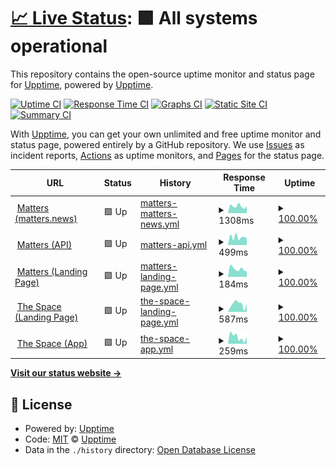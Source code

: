 # [📈 Live Status](https://status.matters.news/): <!--live status--> **🟩 All systems operational**

This repository contains the open-source uptime monitor and status page for [Upptime](https://upptime.js.org), powered by [Upptime](https://github.com/upptime/upptime).

[![Uptime CI](https://github.com/thematters/uptime/workflows/Uptime%20CI/badge.svg)](https://github.com/thematters/uptime/actions?query=workflow%3A%22Uptime+CI%22)
[![Response Time CI](https://github.com/thematters/uptime/workflows/Response%20Time%20CI/badge.svg)](https://github.com/thematters/uptime/actions?query=workflow%3A%22Response+Time+CI%22)
[![Graphs CI](https://github.com/thematters/uptime/workflows/Graphs%20CI/badge.svg)](https://github.com/thematters/uptime/actions?query=workflow%3A%22Graphs+CI%22)
[![Static Site CI](https://github.com/thematters/uptime/workflows/Static%20Site%20CI/badge.svg)](https://github.com/thematters/uptime/actions?query=workflow%3A%22Static+Site+CI%22)
[![Summary CI](https://github.com/thematters/uptime/workflows/Summary%20CI/badge.svg)](https://github.com/thematters/uptime/actions?query=workflow%3A%22Summary+CI%22)

With [Upptime](https://upptime.js.org), you can get your own unlimited and free uptime monitor and status page, powered entirely by a GitHub repository. We use [Issues](https://github.com/upptime/upptime/issues) as incident reports, [Actions](https://github.com/thematters/uptime/actions) as uptime monitors, and [Pages](https://upptime.github.io/upptime) for the status page.

<!--start: status pages-->
<!-- This summary is generated by Upptime (https://github.com/upptime/upptime) -->
<!-- Do not edit this manually, your changes will be overwritten -->
<!-- prettier-ignore -->
| URL | Status | History | Response Time | Uptime |
| --- | ------ | ------- | ------------- | ------ |
| <img alt="" src="https://icons.duckduckgo.com/ip3/matters.news.ico" height="13"> [Matters (matters.news)](https://matters.news/?utm_source=uptime) | 🟩 Up | [matters-matters-news.yml](https://github.com/thematters/uptime/commits/HEAD/history/matters-matters-news.yml) | <details><summary><img alt="Response time graph" src="./graphs/matters-matters-news/response-time-week.png" height="20"> 1308ms</summary><br><a href="https://status.matters.news/history/matters-matters-news"><img alt="Response time 1529" src="https://img.shields.io/endpoint?url=https%3A%2F%2Fraw.githubusercontent.com%2Fthematters%2Fuptime%2FHEAD%2Fapi%2Fmatters-matters-news%2Fresponse-time.json"></a><br><a href="https://status.matters.news/history/matters-matters-news"><img alt="24-hour response time 1379" src="https://img.shields.io/endpoint?url=https%3A%2F%2Fraw.githubusercontent.com%2Fthematters%2Fuptime%2FHEAD%2Fapi%2Fmatters-matters-news%2Fresponse-time-day.json"></a><br><a href="https://status.matters.news/history/matters-matters-news"><img alt="7-day response time 1308" src="https://img.shields.io/endpoint?url=https%3A%2F%2Fraw.githubusercontent.com%2Fthematters%2Fuptime%2FHEAD%2Fapi%2Fmatters-matters-news%2Fresponse-time-week.json"></a><br><a href="https://status.matters.news/history/matters-matters-news"><img alt="30-day response time 1345" src="https://img.shields.io/endpoint?url=https%3A%2F%2Fraw.githubusercontent.com%2Fthematters%2Fuptime%2FHEAD%2Fapi%2Fmatters-matters-news%2Fresponse-time-month.json"></a><br><a href="https://status.matters.news/history/matters-matters-news"><img alt="1-year response time 1529" src="https://img.shields.io/endpoint?url=https%3A%2F%2Fraw.githubusercontent.com%2Fthematters%2Fuptime%2FHEAD%2Fapi%2Fmatters-matters-news%2Fresponse-time-year.json"></a></details> | <details><summary><a href="https://status.matters.news/history/matters-matters-news">100.00%</a></summary><a href="https://status.matters.news/history/matters-matters-news"><img alt="All-time uptime 98.09%" src="https://img.shields.io/endpoint?url=https%3A%2F%2Fraw.githubusercontent.com%2Fthematters%2Fuptime%2FHEAD%2Fapi%2Fmatters-matters-news%2Fuptime.json"></a><br><a href="https://status.matters.news/history/matters-matters-news"><img alt="24-hour uptime 100.00%" src="https://img.shields.io/endpoint?url=https%3A%2F%2Fraw.githubusercontent.com%2Fthematters%2Fuptime%2FHEAD%2Fapi%2Fmatters-matters-news%2Fuptime-day.json"></a><br><a href="https://status.matters.news/history/matters-matters-news"><img alt="7-day uptime 100.00%" src="https://img.shields.io/endpoint?url=https%3A%2F%2Fraw.githubusercontent.com%2Fthematters%2Fuptime%2FHEAD%2Fapi%2Fmatters-matters-news%2Fuptime-week.json"></a><br><a href="https://status.matters.news/history/matters-matters-news"><img alt="30-day uptime 99.96%" src="https://img.shields.io/endpoint?url=https%3A%2F%2Fraw.githubusercontent.com%2Fthematters%2Fuptime%2FHEAD%2Fapi%2Fmatters-matters-news%2Fuptime-month.json"></a><br><a href="https://status.matters.news/history/matters-matters-news"><img alt="1-year uptime 98.09%" src="https://img.shields.io/endpoint?url=https%3A%2F%2Fraw.githubusercontent.com%2Fthematters%2Fuptime%2FHEAD%2Fapi%2Fmatters-matters-news%2Fuptime-year.json"></a></details>
| <img alt="" src="https://icons.duckduckgo.com/ip3/server.matters.news.ico" height="13"> [Matters (API)](https://server.matters.news/playground) | 🟩 Up | [matters-api.yml](https://github.com/thematters/uptime/commits/HEAD/history/matters-api.yml) | <details><summary><img alt="Response time graph" src="./graphs/matters-api/response-time-week.png" height="20"> 499ms</summary><br><a href="https://status.matters.news/history/matters-api"><img alt="Response time 558" src="https://img.shields.io/endpoint?url=https%3A%2F%2Fraw.githubusercontent.com%2Fthematters%2Fuptime%2FHEAD%2Fapi%2Fmatters-api%2Fresponse-time.json"></a><br><a href="https://status.matters.news/history/matters-api"><img alt="24-hour response time 410" src="https://img.shields.io/endpoint?url=https%3A%2F%2Fraw.githubusercontent.com%2Fthematters%2Fuptime%2FHEAD%2Fapi%2Fmatters-api%2Fresponse-time-day.json"></a><br><a href="https://status.matters.news/history/matters-api"><img alt="7-day response time 499" src="https://img.shields.io/endpoint?url=https%3A%2F%2Fraw.githubusercontent.com%2Fthematters%2Fuptime%2FHEAD%2Fapi%2Fmatters-api%2Fresponse-time-week.json"></a><br><a href="https://status.matters.news/history/matters-api"><img alt="30-day response time 436" src="https://img.shields.io/endpoint?url=https%3A%2F%2Fraw.githubusercontent.com%2Fthematters%2Fuptime%2FHEAD%2Fapi%2Fmatters-api%2Fresponse-time-month.json"></a><br><a href="https://status.matters.news/history/matters-api"><img alt="1-year response time 558" src="https://img.shields.io/endpoint?url=https%3A%2F%2Fraw.githubusercontent.com%2Fthematters%2Fuptime%2FHEAD%2Fapi%2Fmatters-api%2Fresponse-time-year.json"></a></details> | <details><summary><a href="https://status.matters.news/history/matters-api">100.00%</a></summary><a href="https://status.matters.news/history/matters-api"><img alt="All-time uptime 99.92%" src="https://img.shields.io/endpoint?url=https%3A%2F%2Fraw.githubusercontent.com%2Fthematters%2Fuptime%2FHEAD%2Fapi%2Fmatters-api%2Fuptime.json"></a><br><a href="https://status.matters.news/history/matters-api"><img alt="24-hour uptime 100.00%" src="https://img.shields.io/endpoint?url=https%3A%2F%2Fraw.githubusercontent.com%2Fthematters%2Fuptime%2FHEAD%2Fapi%2Fmatters-api%2Fuptime-day.json"></a><br><a href="https://status.matters.news/history/matters-api"><img alt="7-day uptime 100.00%" src="https://img.shields.io/endpoint?url=https%3A%2F%2Fraw.githubusercontent.com%2Fthematters%2Fuptime%2FHEAD%2Fapi%2Fmatters-api%2Fuptime-week.json"></a><br><a href="https://status.matters.news/history/matters-api"><img alt="30-day uptime 100.00%" src="https://img.shields.io/endpoint?url=https%3A%2F%2Fraw.githubusercontent.com%2Fthematters%2Fuptime%2FHEAD%2Fapi%2Fmatters-api%2Fuptime-month.json"></a><br><a href="https://status.matters.news/history/matters-api"><img alt="1-year uptime 99.92%" src="https://img.shields.io/endpoint?url=https%3A%2F%2Fraw.githubusercontent.com%2Fthematters%2Fuptime%2FHEAD%2Fapi%2Fmatters-api%2Fuptime-year.json"></a></details>
| <img alt="" src="https://icons.duckduckgo.com/ip3/matters-lab.io.ico" height="13"> [Matters (Landing Page)](http://matters-lab.io/) | 🟩 Up | [matters-landing-page.yml](https://github.com/thematters/uptime/commits/HEAD/history/matters-landing-page.yml) | <details><summary><img alt="Response time graph" src="./graphs/matters-landing-page/response-time-week.png" height="20"> 184ms</summary><br><a href="https://status.matters.news/history/matters-landing-page"><img alt="Response time 205" src="https://img.shields.io/endpoint?url=https%3A%2F%2Fraw.githubusercontent.com%2Fthematters%2Fuptime%2FHEAD%2Fapi%2Fmatters-landing-page%2Fresponse-time.json"></a><br><a href="https://status.matters.news/history/matters-landing-page"><img alt="24-hour response time 289" src="https://img.shields.io/endpoint?url=https%3A%2F%2Fraw.githubusercontent.com%2Fthematters%2Fuptime%2FHEAD%2Fapi%2Fmatters-landing-page%2Fresponse-time-day.json"></a><br><a href="https://status.matters.news/history/matters-landing-page"><img alt="7-day response time 184" src="https://img.shields.io/endpoint?url=https%3A%2F%2Fraw.githubusercontent.com%2Fthematters%2Fuptime%2FHEAD%2Fapi%2Fmatters-landing-page%2Fresponse-time-week.json"></a><br><a href="https://status.matters.news/history/matters-landing-page"><img alt="30-day response time 188" src="https://img.shields.io/endpoint?url=https%3A%2F%2Fraw.githubusercontent.com%2Fthematters%2Fuptime%2FHEAD%2Fapi%2Fmatters-landing-page%2Fresponse-time-month.json"></a><br><a href="https://status.matters.news/history/matters-landing-page"><img alt="1-year response time 205" src="https://img.shields.io/endpoint?url=https%3A%2F%2Fraw.githubusercontent.com%2Fthematters%2Fuptime%2FHEAD%2Fapi%2Fmatters-landing-page%2Fresponse-time-year.json"></a></details> | <details><summary><a href="https://status.matters.news/history/matters-landing-page">100.00%</a></summary><a href="https://status.matters.news/history/matters-landing-page"><img alt="All-time uptime 99.99%" src="https://img.shields.io/endpoint?url=https%3A%2F%2Fraw.githubusercontent.com%2Fthematters%2Fuptime%2FHEAD%2Fapi%2Fmatters-landing-page%2Fuptime.json"></a><br><a href="https://status.matters.news/history/matters-landing-page"><img alt="24-hour uptime 100.00%" src="https://img.shields.io/endpoint?url=https%3A%2F%2Fraw.githubusercontent.com%2Fthematters%2Fuptime%2FHEAD%2Fapi%2Fmatters-landing-page%2Fuptime-day.json"></a><br><a href="https://status.matters.news/history/matters-landing-page"><img alt="7-day uptime 100.00%" src="https://img.shields.io/endpoint?url=https%3A%2F%2Fraw.githubusercontent.com%2Fthematters%2Fuptime%2FHEAD%2Fapi%2Fmatters-landing-page%2Fuptime-week.json"></a><br><a href="https://status.matters.news/history/matters-landing-page"><img alt="30-day uptime 100.00%" src="https://img.shields.io/endpoint?url=https%3A%2F%2Fraw.githubusercontent.com%2Fthematters%2Fuptime%2FHEAD%2Fapi%2Fmatters-landing-page%2Fuptime-month.json"></a><br><a href="https://status.matters.news/history/matters-landing-page"><img alt="1-year uptime 99.99%" src="https://img.shields.io/endpoint?url=https%3A%2F%2Fraw.githubusercontent.com%2Fthematters%2Fuptime%2FHEAD%2Fapi%2Fmatters-landing-page%2Fuptime-year.json"></a></details>
| <img alt="" src="https://icons.duckduckgo.com/ip3/www.thespace.game.ico" height="13"> [The Space (Landing Page)](https://www.thespace.game/) | 🟩 Up | [the-space-landing-page.yml](https://github.com/thematters/uptime/commits/HEAD/history/the-space-landing-page.yml) | <details><summary><img alt="Response time graph" src="./graphs/the-space-landing-page/response-time-week.png" height="20"> 587ms</summary><br><a href="https://status.matters.news/history/the-space-landing-page"><img alt="Response time 572" src="https://img.shields.io/endpoint?url=https%3A%2F%2Fraw.githubusercontent.com%2Fthematters%2Fuptime%2FHEAD%2Fapi%2Fthe-space-landing-page%2Fresponse-time.json"></a><br><a href="https://status.matters.news/history/the-space-landing-page"><img alt="24-hour response time 718" src="https://img.shields.io/endpoint?url=https%3A%2F%2Fraw.githubusercontent.com%2Fthematters%2Fuptime%2FHEAD%2Fapi%2Fthe-space-landing-page%2Fresponse-time-day.json"></a><br><a href="https://status.matters.news/history/the-space-landing-page"><img alt="7-day response time 587" src="https://img.shields.io/endpoint?url=https%3A%2F%2Fraw.githubusercontent.com%2Fthematters%2Fuptime%2FHEAD%2Fapi%2Fthe-space-landing-page%2Fresponse-time-week.json"></a><br><a href="https://status.matters.news/history/the-space-landing-page"><img alt="30-day response time 553" src="https://img.shields.io/endpoint?url=https%3A%2F%2Fraw.githubusercontent.com%2Fthematters%2Fuptime%2FHEAD%2Fapi%2Fthe-space-landing-page%2Fresponse-time-month.json"></a><br><a href="https://status.matters.news/history/the-space-landing-page"><img alt="1-year response time 572" src="https://img.shields.io/endpoint?url=https%3A%2F%2Fraw.githubusercontent.com%2Fthematters%2Fuptime%2FHEAD%2Fapi%2Fthe-space-landing-page%2Fresponse-time-year.json"></a></details> | <details><summary><a href="https://status.matters.news/history/the-space-landing-page">100.00%</a></summary><a href="https://status.matters.news/history/the-space-landing-page"><img alt="All-time uptime 99.97%" src="https://img.shields.io/endpoint?url=https%3A%2F%2Fraw.githubusercontent.com%2Fthematters%2Fuptime%2FHEAD%2Fapi%2Fthe-space-landing-page%2Fuptime.json"></a><br><a href="https://status.matters.news/history/the-space-landing-page"><img alt="24-hour uptime 100.00%" src="https://img.shields.io/endpoint?url=https%3A%2F%2Fraw.githubusercontent.com%2Fthematters%2Fuptime%2FHEAD%2Fapi%2Fthe-space-landing-page%2Fuptime-day.json"></a><br><a href="https://status.matters.news/history/the-space-landing-page"><img alt="7-day uptime 100.00%" src="https://img.shields.io/endpoint?url=https%3A%2F%2Fraw.githubusercontent.com%2Fthematters%2Fuptime%2FHEAD%2Fapi%2Fthe-space-landing-page%2Fuptime-week.json"></a><br><a href="https://status.matters.news/history/the-space-landing-page"><img alt="30-day uptime 100.00%" src="https://img.shields.io/endpoint?url=https%3A%2F%2Fraw.githubusercontent.com%2Fthematters%2Fuptime%2FHEAD%2Fapi%2Fthe-space-landing-page%2Fuptime-month.json"></a><br><a href="https://status.matters.news/history/the-space-landing-page"><img alt="1-year uptime 99.97%" src="https://img.shields.io/endpoint?url=https%3A%2F%2Fraw.githubusercontent.com%2Fthematters%2Fuptime%2FHEAD%2Fapi%2Fthe-space-landing-page%2Fuptime-year.json"></a></details>
| <img alt="" src="https://icons.duckduckgo.com/ip3/app.thespace.game.ico" height="13"> [The Space (App)](https://app.thespace.game/) | 🟩 Up | [the-space-app.yml](https://github.com/thematters/uptime/commits/HEAD/history/the-space-app.yml) | <details><summary><img alt="Response time graph" src="./graphs/the-space-app/response-time-week.png" height="20"> 259ms</summary><br><a href="https://status.matters.news/history/the-space-app"><img alt="Response time 617" src="https://img.shields.io/endpoint?url=https%3A%2F%2Fraw.githubusercontent.com%2Fthematters%2Fuptime%2FHEAD%2Fapi%2Fthe-space-app%2Fresponse-time.json"></a><br><a href="https://status.matters.news/history/the-space-app"><img alt="24-hour response time 223" src="https://img.shields.io/endpoint?url=https%3A%2F%2Fraw.githubusercontent.com%2Fthematters%2Fuptime%2FHEAD%2Fapi%2Fthe-space-app%2Fresponse-time-day.json"></a><br><a href="https://status.matters.news/history/the-space-app"><img alt="7-day response time 259" src="https://img.shields.io/endpoint?url=https%3A%2F%2Fraw.githubusercontent.com%2Fthematters%2Fuptime%2FHEAD%2Fapi%2Fthe-space-app%2Fresponse-time-week.json"></a><br><a href="https://status.matters.news/history/the-space-app"><img alt="30-day response time 278" src="https://img.shields.io/endpoint?url=https%3A%2F%2Fraw.githubusercontent.com%2Fthematters%2Fuptime%2FHEAD%2Fapi%2Fthe-space-app%2Fresponse-time-month.json"></a><br><a href="https://status.matters.news/history/the-space-app"><img alt="1-year response time 617" src="https://img.shields.io/endpoint?url=https%3A%2F%2Fraw.githubusercontent.com%2Fthematters%2Fuptime%2FHEAD%2Fapi%2Fthe-space-app%2Fresponse-time-year.json"></a></details> | <details><summary><a href="https://status.matters.news/history/the-space-app">100.00%</a></summary><a href="https://status.matters.news/history/the-space-app"><img alt="All-time uptime 99.98%" src="https://img.shields.io/endpoint?url=https%3A%2F%2Fraw.githubusercontent.com%2Fthematters%2Fuptime%2FHEAD%2Fapi%2Fthe-space-app%2Fuptime.json"></a><br><a href="https://status.matters.news/history/the-space-app"><img alt="24-hour uptime 100.00%" src="https://img.shields.io/endpoint?url=https%3A%2F%2Fraw.githubusercontent.com%2Fthematters%2Fuptime%2FHEAD%2Fapi%2Fthe-space-app%2Fuptime-day.json"></a><br><a href="https://status.matters.news/history/the-space-app"><img alt="7-day uptime 100.00%" src="https://img.shields.io/endpoint?url=https%3A%2F%2Fraw.githubusercontent.com%2Fthematters%2Fuptime%2FHEAD%2Fapi%2Fthe-space-app%2Fuptime-week.json"></a><br><a href="https://status.matters.news/history/the-space-app"><img alt="30-day uptime 100.00%" src="https://img.shields.io/endpoint?url=https%3A%2F%2Fraw.githubusercontent.com%2Fthematters%2Fuptime%2FHEAD%2Fapi%2Fthe-space-app%2Fuptime-month.json"></a><br><a href="https://status.matters.news/history/the-space-app"><img alt="1-year uptime 99.98%" src="https://img.shields.io/endpoint?url=https%3A%2F%2Fraw.githubusercontent.com%2Fthematters%2Fuptime%2FHEAD%2Fapi%2Fthe-space-app%2Fuptime-year.json"></a></details>

<!--end: status pages-->

[**Visit our status website →**](https://upptime.github.io/upptime)

## 📄 License

- Powered by: [Upptime](https://github.com/upptime/upptime)
- Code: [MIT](./LICENSE) © [Upptime](https://upptime.js.org)
- Data in the `./history` directory: [Open Database License](https://opendatacommons.org/licenses/odbl/1-0/)
